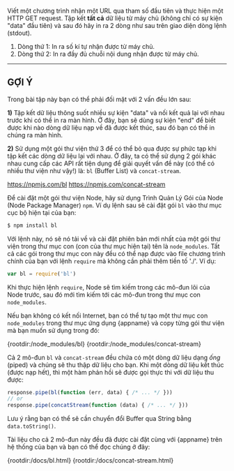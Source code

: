 Viết một chương trình nhận một URL qua tham số đầu tiên và thực hiện một HTTP GET request. Tập kết **tất cả** dữ liệu từ máy chủ (không chỉ có sự kiện "data" đầu tiên) và sau đó hãy in ra 2 dòng như sau trên giao diện dòng lệnh (stdout).

1. Dòng thứ 1: In ra số kí tự nhận được từ máy chủ.
2. Dòng thứ 2: In ra đầy đủ chuỗi nội dung nhận được từ máy chủ.

----------------------------------------------------------------------
## GỢI Ý

Trong bài tập này bạn có thể phải đối mặt với 2 vấn đều lớn sau:

**1)** Tập kết dữ liệu thông suốt nhiều sự kiện "data" và nối kết quả lại với nhau trước khi có thể in ra màn hình. Ở đây, bạn sẽ dùng sự kiện "end" để biết được khi nào dòng dữ liệu nạp về đã được kết thúc, sau đó bạn có thể in chúng ra màn hình.

**2)** Sử dụng một gói thư viện thứ 3 để có thể bỏ qua được sự phức tạp khi tập kết các dòng dữ liệu lại với nhau. Ở đây, ta có thể sử dụng 2 gói khác nhau cung cấp các API rất tiện dụng để giải quyết vấn đề này (có thể có nhiều thư viện như vậy!) là: `bl` (Buffer List) và `concat-stream`.

  <https://npmjs.com/bl>
  <https://npmjs.com/concat-stream>

Để cài đặt một gói thư viện Node, hãy sử dụng Trình Quản Lý Gói của Node (Node Package Manager) `npm`. Ví dụ lệnh sau sẽ cài đặt gói `bl` vào thư mục cục bộ hiện tại của bạn:

```sh
$ npm install bl
```

Với lệnh này, nó sẽ nó tải về và cài đặt phiên bản mới nhất của một gói thư viện trong thư mục con (con của thư mục hiện tại) tên là `node_modules`. Tất cả các gói trong thư mục con này đều có thể nạp được vào file chương trình chính của bạn với lệnh `require` mà không cần phải thêm tiền tố './'. Ví dụ:

```js
var bl = require('bl')
```

Khi thực hiện lệnh `require`, Node sẽ tìm kiếm trong các mô-đun lõi của Node trước, sau đó mới tìm kiếm tới các mô-đun trong thư mục con `node_modules`.

Nếu bạn không có kết nối Internet, bạn có thể tự tạo một thư mục con `node_modules` trong thư mục ứng dụng {appname} và copy từng gói thư viện mà bạn muốn sử dụng trong đó:

  {rootdir:/node_modules/bl}
  {rootdir:/node_modules/concat-stream}

Cả 2 mô-đun `bl` và `concat-stream` đều chứa có một dòng dữ liệu dạng *ống* (piped) và chúng sẽ thu thập dữ liệu cho bạn. Khi một dòng dữ liệu kết thúc (được nạp hết), thì một hàm phản hồi sẽ được gọi thực thi với dữ liệu thu được:

```js
response.pipe(bl(function (err, data) { /* ... */ }))
// or
response.pipe(concatStream(function (data) { /* ... */ }))
```

Lưu ý rằng bạn có thể sẽ cần chuyển đổi Buffer qua String bằng `data.toString()`.

Tài liệu cho cả 2 mô-đun này đều đã được cài đặt cùng với {appname} trên hệ thống của bạn và bạn có thể đọc chúng ở đây:

  {rootdir:/docs/bl.html}
  {rootdir:/docs/concat-stream.html}
